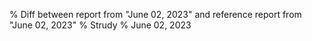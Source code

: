 % Diff between report from "June 02, 2023" and reference report from "June 02, 2023"
% Strudy
% June 02, 2023


